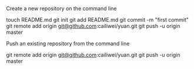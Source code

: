
Create a new repository on the command line

touch README.md
git init
git add README.md
git commit -m "first commit"
git remote add origin git@github.com:cailiwei/yuan.git
git push -u origin master

Push an existing repository from the command line

git remote add origin git@github.com:cailiwei/yuan.git
git push -u origin master


